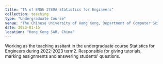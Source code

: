 ```yaml
---
title: "TA of ENGG 2780A Statistics for Engineers"
collection: teaching
type: "Undergraduate Course"
venue: "The Chinese University of Hong Kong, Department of Computer Science and Engineering"
date: 2023-01-15
location: "Hong Kong SAR, China"
---
```

Working as the teaching assitant in the undergraduate course Statistics for Engineers during 2022-2023 term2. Responsible for giving tutorials, marking assignments and answering students' questions.
